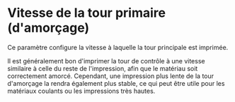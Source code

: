 Vitesse de la tour primaire (d'amorçage)
====
Ce paramètre configure la vitesse à laquelle la tour principale est imprimée.

Il est généralement bon d'imprimer la tour de contrôle à une vitesse similaire à celle du reste de l'impression, afin que le matériau soit correctement amorcé. Cependant, une impression plus lente de la tour d'amorçage la rendra également plus stable, ce qui peut être utile pour les matériaux coulants ou les impressions très hautes.
